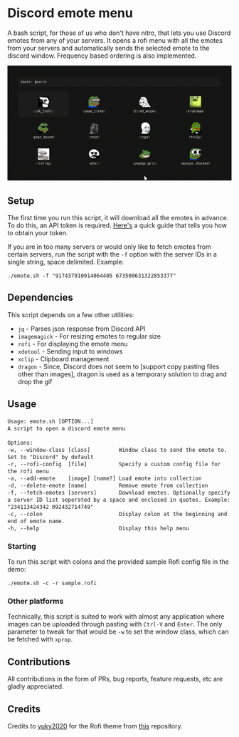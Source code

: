 # Discord emote menu

A bash script, for those of us who don't have nitro, that lets you use Discord emotes from any of your servers. It opens a rofi menu with all the emotes from your servers and automatically sends the selected emote to the discord window. Frequency based ordering is also implemented.

![Demo](screenshots/demo.png)

## Setup

The first time you run this script, it will download all the emotes in advance. To do this, an API token is required. [Here's](https://discordhelp.net/discord-token) a quick guide that tells you how to obtain your token.

If you are in too many servers or would only like to fetch emotes from certain servers, run the script with the `-f` option with the server IDs in a single string, space delimited. Example:
```
./emote.sh -f "917437910914064405 673500631322853377"
```

## Dependencies

This script depends on a few other utilities:

- `jq` - Parses json response from Discord API
- `imagemagick` - For resizing emotes to regular size
- `rofi` - For displaying the emote menu
- `xdotool` - Sending input to windows
- `xclip` - Clipboard management
- `dragon` - Since, Discord does not seem to [support copy pasting files other than images], dragon is used as a temporary solution to drag and drop the gif

## Usage

```
Usage: emote.sh [OPTION...]
A script to open a discord emote menu

Options:
-w, --window-class [class]         Window class to send the emote to. Set to "Discord" by default
-r, --rofi-config  [file]          Specify a custom config file for the rofi menu
-a, --add-emote    [image] [name?] Load emote into collection
-d, --delete-emote [name]          Remove emote from collection
-f, --fetch-emotes [servers]       Download emotes. Optionally specify a server ID list seperated by a space and enclosed in quotes. Example: "234113424342 092432714749"
-c, --colon                        Display colon at the beginning and end of emote name.
-h, --help                         Display this help menu

```

### Starting

To run this script with colons and the provided sample Rofi config file in the demo:

```
./emote.sh -c -r sample.rofi
```

### Other platforms

Technically, this script is suited to work with almost any application where images can be uploaded through pasting with `Ctrl-V` and `Enter`.
The only parameter to tweak for that would be `-w` to set the window class, which can be fetched with `xprop`.

## Contributions

All contributions in the form of PRs, bug reports, feature requests, etc are gladly appreciated.

## Credits

Credits to [yuky2020](https://github.com/yuky2020) for the Rofi theme from [this](https://github.com/yuky2020/rofi-themes) repository.
